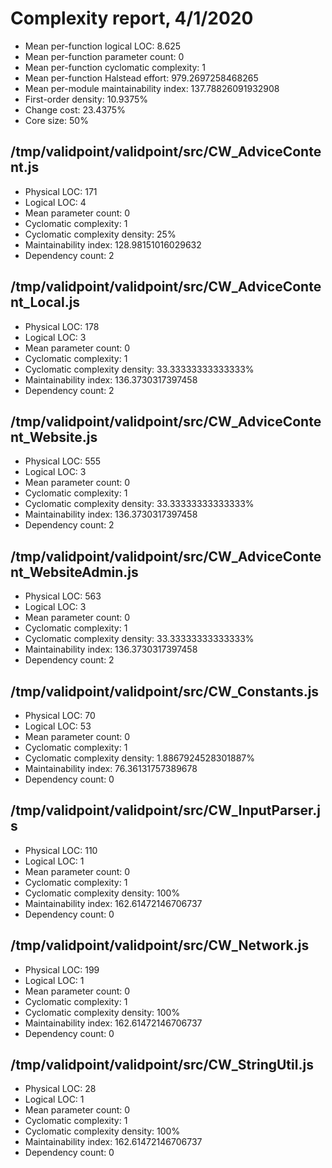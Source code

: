 # Complexity report, 4/1/2020

* Mean per-function logical LOC: 8.625
* Mean per-function parameter count: 0
* Mean per-function cyclomatic complexity: 1
* Mean per-function Halstead effort: 979.2697258468265
* Mean per-module maintainability index: 137.78826091932908
* First-order density: 10.9375%
* Change cost: 23.4375%
* Core size: 50%

## /tmp/validpoint/validpoint/src/CW_AdviceContent.js

* Physical LOC: 171
* Logical LOC: 4
* Mean parameter count: 0
* Cyclomatic complexity: 1
* Cyclomatic complexity density: 25%
* Maintainability index: 128.98151016029632
* Dependency count: 2

## /tmp/validpoint/validpoint/src/CW_AdviceContent_Local.js

* Physical LOC: 178
* Logical LOC: 3
* Mean parameter count: 0
* Cyclomatic complexity: 1
* Cyclomatic complexity density: 33.33333333333333%
* Maintainability index: 136.3730317397458
* Dependency count: 2

## /tmp/validpoint/validpoint/src/CW_AdviceContent_Website.js

* Physical LOC: 555
* Logical LOC: 3
* Mean parameter count: 0
* Cyclomatic complexity: 1
* Cyclomatic complexity density: 33.33333333333333%
* Maintainability index: 136.3730317397458
* Dependency count: 2

## /tmp/validpoint/validpoint/src/CW_AdviceContent_WebsiteAdmin.js

* Physical LOC: 563
* Logical LOC: 3
* Mean parameter count: 0
* Cyclomatic complexity: 1
* Cyclomatic complexity density: 33.33333333333333%
* Maintainability index: 136.3730317397458
* Dependency count: 2

## /tmp/validpoint/validpoint/src/CW_Constants.js

* Physical LOC: 70
* Logical LOC: 53
* Mean parameter count: 0
* Cyclomatic complexity: 1
* Cyclomatic complexity density: 1.8867924528301887%
* Maintainability index: 76.36131757389678
* Dependency count: 0

## /tmp/validpoint/validpoint/src/CW_InputParser.js

* Physical LOC: 110
* Logical LOC: 1
* Mean parameter count: 0
* Cyclomatic complexity: 1
* Cyclomatic complexity density: 100%
* Maintainability index: 162.61472146706737
* Dependency count: 0

## /tmp/validpoint/validpoint/src/CW_Network.js

* Physical LOC: 199
* Logical LOC: 1
* Mean parameter count: 0
* Cyclomatic complexity: 1
* Cyclomatic complexity density: 100%
* Maintainability index: 162.61472146706737
* Dependency count: 0

## /tmp/validpoint/validpoint/src/CW_StringUtil.js

* Physical LOC: 28
* Logical LOC: 1
* Mean parameter count: 0
* Cyclomatic complexity: 1
* Cyclomatic complexity density: 100%
* Maintainability index: 162.61472146706737
* Dependency count: 0

